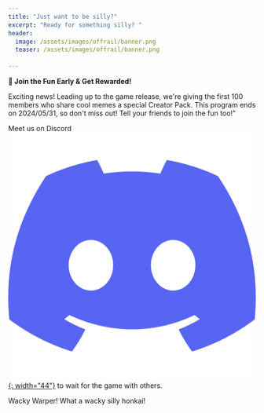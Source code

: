 ```yaml
---
title: "Just want to be silly?"
excerpt: "Ready for something silly? "
header:
  image: /assets/images/offrail/banner.png
  teaser: /assets/images/offrail/banner.png

---
```


**🏃 Join the Fun Early & Get Rewarded!**

Exciting news! Leading up to the game release, we're giving the first 100 members who share cool memes a special Creator Pack. This program ends on 2024/05/31, so don't miss out! Tell your friends to join the fun too!"

Meet us on Discord [![Discord](/assets/images/discord.svg){: width="44"}](https://discord.gg/SShz2reFyN) to wait for the game with others. 

Wacky Warper! What a wacky silly honkai!


